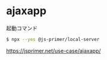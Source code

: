 # ajaxapp

起動コマンド

```sh
$ npx --yes @js-primer/local-server
```

https://jsprimer.net/use-case/ajaxapp/
